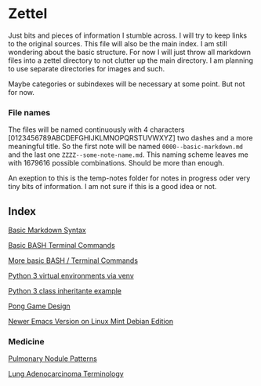 # Zettel

Just bits and pieces of information I stumble across. I will try to keep links to the original sources. This file will also be the main index. I am still wondering about the basic structure. For now I will just throw all markdown files into a zettel directory to not clutter up the main directory. I am planning to use separate directories for images and such. 

Maybe categories or subindexes will be necessary at some point. But not for now. 

### File names
The files will be named continuously with 4 characters [0123456789ABCDEFGHIJKLMNOPQRSTUVWXYZ] two dashes and a more meaningful title. So the first note will be named `0000--basic-markdown.md` and the last one `ZZZZ--some-note-name.md`. This naming scheme leaves me with 1679616 possible combinations. Should be more than enough. 

An exeption to this is the temp-notes folder for notes in progress oder very tiny bits of information. I am not sure if this is a good idea or not.


## Index

[Basic Markdown Syntax](zettel/0000--basic-markdown.md)

[Basic BASH Terminal Commands](zettel/0001--basic-bash-terminal-commands.md)

[More basic BASH / Terminal Commands](zettel/0002--more-basic-bash-terminal-commands-tlcl-2nd-ed.md)

[Python 3 virtual environments via venv](zettel/0003--python-virtual-environment.md)

[Python 3 class inheritante example](zettel/0004--python-class-inheritance.md)

[Pong Game Design](zettel/0005--pong-game-design.md)

[Newer Emacs Version on Linux Mint Debian Edition](zettel/0006--newer-emacs-on-lmde.md)


### Medicine

[Pulmonary Nodule Patterns](zettel/0007--pulmonary-nodule-patterns.md)

[Lung Adenocarcinoma Terminology](zettel/0008--lung-adenocarcinoma-terminology.md)
